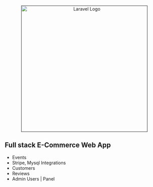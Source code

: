 <p align="center"><a href="" target="_blank"><img src="https://github.com/anatolieursu/e_commerce/assets/104382017/f1f8d023-e66f-441d-87ed-eca2d1476fe3" width="400" alt="Laravel Logo"></a></p>

## Full stack E-Commerce Web App
- Events
- Stripe, Mysql Integrations
- Customers
- Reviews
- Admin Users | Panel
